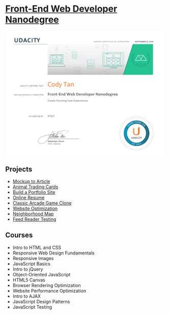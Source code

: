 # [Front-End Web Developer Nanodegree](https://www.udacity.com/course/front-end-web-developer-nanodegree--nd001)
![](front-end-web-developer-nanodegree.png)

## Projects
- [Mockup to Article](http://icodytan.com/mockup-to-article/)
- [Animal Trading Cards](http://icodytan.com/animal-trading-cards/)
- [Build a Portfolio Site](http://icodytan.com/build-a-portfolio-site/)
- [Online Resume](http://icodytan.com/online-resume/)
- [Classic Arcade Game Clone](http://icodytan.com/classic-arcade-game-clone/)
- [Website Optimization](http://icodytan.com/website-optimization/)
- [Neighborhood Map](http://icodytan.com/neighborhood-map/)
- [Feed Reader Testing](http://icodytan.com/feed-reader-testing/)

## Courses
- Intro to HTML and CSS
- Responsive Web Design Fundamentals
- Responsive Images
- JavaScript Basics
- Intro to jQuery
- Object-Oriented JavaScript
- HTML5 Canvas
- Browser Rendering Optimization
- Website Performance Optimization
- Intro to AJAX
- JavaScript Design Patterns
- JavaScript Testing
